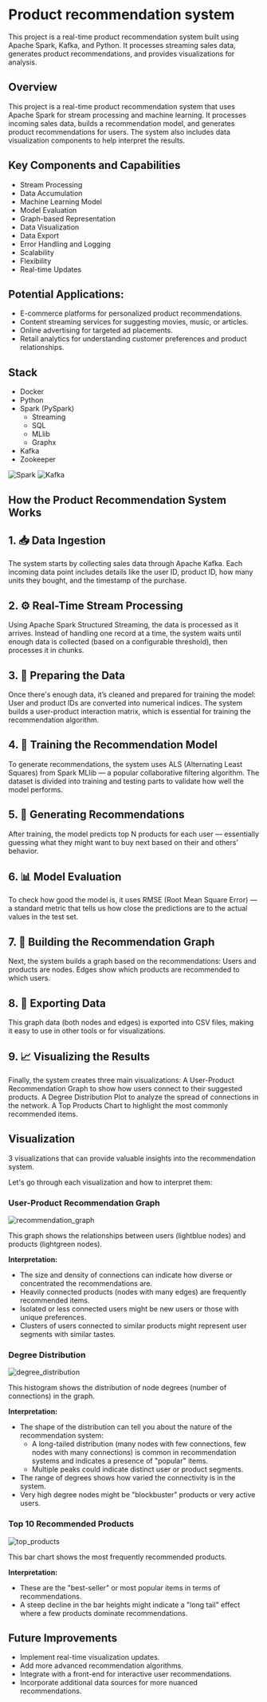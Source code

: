 
# Product recommendation system

This project is a real-time product recommendation system built using Apache Spark, Kafka, and Python. It processes streaming sales data, generates product recommendations, and provides visualizations for analysis.


## Overview

This project is a real-time product recommendation system that uses Apache Spark for stream processing and machine learning. It processes incoming sales data, builds a recommendation model, and generates product recommendations for users. The system also includes data visualization components to help interpret the results.

## Key Components and Capabilities

- Stream Processing
- Data Accumulation
- Machine Learning Model
- Model Evaluation
- Graph-based Representation
- Data Visualization
- Data Export
- Error Handling and Logging
- Scalability
- Flexibility
- Real-time Updates

## Potential Applications:

- E-commerce platforms for personalized product recommendations.
- Content streaming services for suggesting movies, music, or articles.
- Online advertising for targeted ad placements.
- Retail analytics for understanding customer preferences and product relationships.

## Stack

- Docker
- Python
- Spark (PySpark)
    - Streaming
    - SQL
    - MLlib
    - Graphx
- Kafka
- Zookeeper

![Spark](spark.png)
![Kafka](kafka.png)

## How the Product Recommendation System Works
## 1. 📥 Data Ingestion
The system starts by collecting sales data through Apache Kafka. Each incoming data point includes details like the user ID, product ID, how many units they bought, and the timestamp of the purchase.

## 2. ⚙️ Real-Time Stream Processing
Using Apache Spark Structured Streaming, the data is processed as it arrives. Instead of handling one record at a time, the system waits until enough data is collected (based on a configurable threshold), then processes it in chunks.

## 3. 🧹 Preparing the Data
Once there's enough data, it’s cleaned and prepared for training the model:
User and product IDs are converted into numerical indices.
The system builds a user-product interaction matrix, which is essential for training the recommendation algorithm.

## 4. 🧠 Training the Recommendation Model
To generate recommendations, the system uses ALS (Alternating Least Squares) from Spark MLlib — a popular collaborative filtering algorithm. The dataset is divided into training and testing parts to validate how well the model performs.

## 5. 🎯 Generating Recommendations
After training, the model predicts top N products for each user — essentially guessing what they might want to buy next based on their and others’ behavior.

## 6. 📊 Model Evaluation
To check how good the model is, it uses RMSE (Root Mean Square Error) — a standard metric that tells us how close the predictions are to the actual values in the test set.

## 7. 🔗 Building the Recommendation Graph
Next, the system builds a graph based on the recommendations:
Users and products are nodes.
Edges show which products are recommended to which users.

## 8. 💾 Exporting Data
This graph data (both nodes and edges) is exported into CSV files, making it easy to use in other tools or for visualizations.

## 9. 📈 Visualizing the Results
Finally, the system creates three main visualizations:
A User-Product Recommendation Graph to show how users connect to their suggested products.
A Degree Distribution Plot to analyze the spread of connections in the network.
A Top Products Chart to highlight the most commonly recommended items.



## Visualization

3 visualizations that can provide valuable insights into the recommendation system.

Let's go through each visualization and how to interpret them:

### User-Product Recommendation Graph

![recommendation_graph](sample_results/recommendation_graph.png)

This graph shows the relationships between users (lightblue nodes) and products (lightgreen nodes).

**Interpretation:**

- The size and density of connections can indicate how diverse or concentrated the recommendations are.
- Heavily connected products (nodes with many edges) are frequently recommended items.
- Isolated or less connected users might be new users or those with unique preferences.
- Clusters of users connected to similar products might represent user segments with similar tastes.


### Degree Distribution

![degree_distribution](sample_results/degree_distribution.png)

This histogram shows the distribution of node degrees (number of connections) in the graph.

**Interpretation:**

- The shape of the distribution can tell you about the nature of the recommendation system:
    - A long-tailed distribution (many nodes with few connections, few nodes with many connections) is common in recommendation systems and indicates a presence of "popular" items.
    - Multiple peaks could indicate distinct user or product segments.
- The range of degrees shows how varied the connectivity is in the system.
- Very high degree nodes might be "blockbuster" products or very active users.



### Top 10 Recommended Products 

![top_products](sample_results/top_products.png)

This bar chart shows the most frequently recommended products.

**Interpretation:**

- These are the "best-seller" or most popular items in terms of recommendations.
- A steep decline in the bar heights might indicate a "long tail" effect where a few products dominate recommendations.


## Future Improvements

- Implement real-time visualization updates.
- Add more advanced recommendation algorithms.
- Integrate with a front-end for interactive user recommendations.
- Incorporate additional data sources for more nuanced recommendations.
